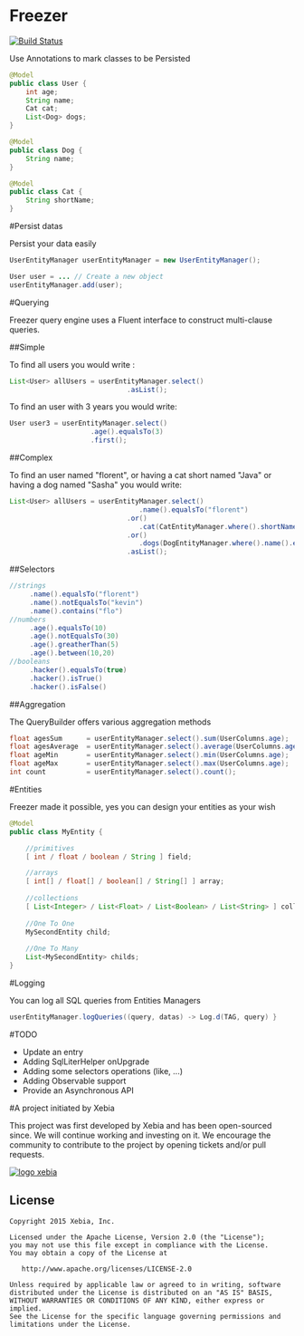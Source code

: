# Freezer

[![Build Status](https://travis-ci.org/florent37/Freezer.svg?branch=master)](https://travis-ci.org/florent37/Freezer)

Use Annotations to mark classes to be Persisted

```java
@Model
public class User {
    int age;
    String name;
    Cat cat;
    List<Dog> dogs;
}
```

```java
@Model
public class Dog {
    String name;
}
```

```java
@Model
public class Cat {
    String shortName;
}
```

#Persist datas

Persist your data easily

```java
UserEntityManager userEntityManager = new UserEntityManager();

User user = ... // Create a new object
userEntityManager.add(user);
```

#Querying

Freezer query engine uses a Fluent interface to construct multi-clause queries.

##Simple

To find all users you would write :
```java  
List<User> allUsers = userEntityManager.select()
                             .asList();
```
                                                  
To find an user with 3 years you would write:             
```java                              
User user3 = userEntityManager.select()
                    .age().equalsTo(3)
                    .first();
```

##Complex

To find an user named "florent", or having a cat short named "Java" or having a dog named "Sasha" you would write:             
```java  
List<User> allUsers = userEntityManager.select()
                                .name().equalsTo("florent")
                             .or()
                                .cat(CatEntityManager.where().shortName().equalsTo("Java"))
                             .or()
                                .dogs(DogEntityManager.where().name().equalsTo("Sasha"))
                             .asList();
```

##Selectors

```java
//strings
     .name().equalsTo("florent")
     .name().notEqualsTo("kevin")
     .name().contains("flo")
//numbers
     .age().equalsTo(10)
     .age().notEqualsTo(30)
     .age().greatherThan(5)
     .age().between(10,20)
//booleans
     .hacker().equalsTo(true)
     .hacker().isTrue()
     .hacker().isFalse()
```

##Aggregation

The QueryBuilder offers various aggregation methods

```java
float agesSum      = userEntityManager.select().sum(UserColumns.age);
float agesAverage  = userEntityManager.select().average(UserColumns.age);
float ageMin       = userEntityManager.select().min(UserColumns.age);
float ageMax       = userEntityManager.select().max(UserColumns.age);
int count          = userEntityManager.select().count();
```

#Entities

Freezer made it possible, yes you can design your entities as your wish

```java
@Model
public class MyEntity {

    //primitives
    [ int / float / boolean / String ] field;

    //arrays
    [ int[] / float[] / boolean[] / String[] ] array; 
    
    //collections
    [ List<Integer> / List<Float> / List<Boolean> / List<String> ] collection;
    
    //One To One
    MySecondEntity child;
    
    //One To Many
    List<MySecondEntity> childs;
}
```

#Logging

You can log all SQL queries from Entities Managers

```java
userEntityManager.logQueries((query, datas) -> Log.d(TAG, query) }
```

#TODO

- Update an entry
- Adding SqlLiterHelper onUpgrade
- Adding some selectors operations (like, ...)
- Adding Observable support
- Provide an Asynchronous API

#A project initiated by Xebia

This project was first developed by Xebia and has been open-sourced since. We will continue working and investing on it.
We encourage the community to contribute to the project by opening tickets and/or pull requests.

[![logo xebia](https://raw.githubusercontent.com/florent37/Android-ORM/master/logo_xebia.jpg)](http://www.xebia.fr/)

License
--------

    Copyright 2015 Xebia, Inc.

    Licensed under the Apache License, Version 2.0 (the "License");
    you may not use this file except in compliance with the License.
    You may obtain a copy of the License at

       http://www.apache.org/licenses/LICENSE-2.0

    Unless required by applicable law or agreed to in writing, software
    distributed under the License is distributed on an "AS IS" BASIS,
    WITHOUT WARRANTIES OR CONDITIONS OF ANY KIND, either express or implied.
    See the License for the specific language governing permissions and
    limitations under the License.

